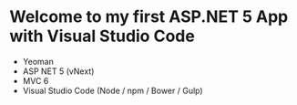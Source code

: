 # Welcome to my first ASP.NET 5 App with Visual Studio Code

- Yeoman
- ASP NET 5 (vNext)
- MVC 6
- Visual Studio Code (Node / npm / Bower / Gulp)
